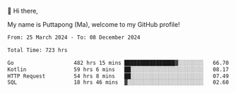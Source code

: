 👋 Hi there,

My name is Puttapong (Ma), welcome to my GitHub profile!

<!--START_SECTION:waka-->

```txt
From: 25 March 2024 - To: 08 December 2024

Total Time: 723 hrs

Go                   482 hrs 15 mins ████████████████▓░░░░░░░░   66.70 %
Kotlin               59 hrs 6 mins   ██░░░░░░░░░░░░░░░░░░░░░░░   08.17 %
HTTP Request         54 hrs 8 mins   ██░░░░░░░░░░░░░░░░░░░░░░░   07.49 %
SQL                  18 hrs 46 mins  ▓░░░░░░░░░░░░░░░░░░░░░░░░   02.60 %
```

<!--END_SECTION:waka-->
